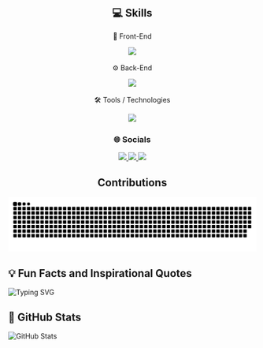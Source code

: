 <h2 align="center">💻 Skills</h2>

<p align="center">🎨 Front-End</p>
<p align="center">
    <img src="https://skillicons.dev/icons?i=html,css,javascript,ts,react,angular,next,bootstrap,tailwind,swift" />
</p>

<p align="center">⚙️ Back-End</p>
<p align="center">
    <img src="https://skillicons.dev/icons?i=nodejs,expressjs,cs,c,cpp,dotnet,spring,py,php,flask,django" />
</p>

<p align="center">🛠️ Tools / Technologies</p>
<p align="center">
    <img src="https://skillicons.dev/icons?i=git,github,tensorflow,postman,mongodb,mysql,sqlite,postgres,firebase,aws,gcp" />
</p>

<h3 align="center">🌐 Socials</h3>
<p align="center">
    <a href="mailto:amrabdelwahed00@gmail.com">
        <img src="https://skillicons.dev/icons?i=gmail" />
    </a>
    <a href="https://www.linkedin.com/in/amrabdelwahed/">
        <img src="https://skillicons.dev/icons?i=linkedin" />
    </a>
    <a href="https://www.instagram.com/walibia7a/">
        <img src="https://skillicons.dev/icons?i=instagram" />
    </a>
</p>

<h2 align="center">Contributions</h2>

![snake gif](https://github.com/AmrAbdelwahed/AmrAbdelwahed/blob/output/github-contribution-grid-snake-dark.svg)

<!-- [![GitHub Skyline](https://img.shields.io/badge/GitHub-Skyline-blue?style=flat&logo=github)](https://skyline.github.com/AmrAbdelwahed) -->

## 💡 Fun Facts and Inspirational Quotes
![Typing SVG](https://readme-typing-svg.herokuapp.com?font=Fira+Code&size=18&duration=3000&color=F7B73F&lines=Debugging+is+like+being+a+detective!;Data+drives+the+future!;Keep+learning,+keep+growing!)

## 🌟 GitHub Stats
![GitHub Stats](https://github-readme-stats.vercel.app/api?username=AmrAbdelwahed&show_icons=true&theme=radical)